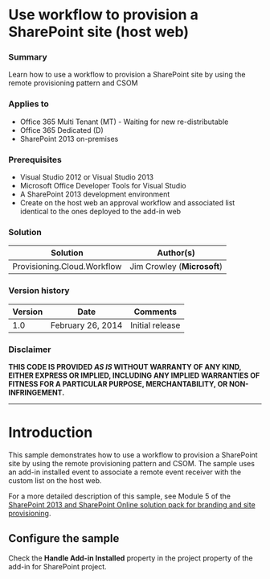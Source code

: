 # Use workflow to provision a SharePoint site (host web) #

### Summary ###
Learn how to use a workflow to provision a SharePoint site by using the remote provisioning pattern and CSOM

### Applies to ###
-  Office 365 Multi Tenant (MT) - Waiting for new re-distributable
-  Office 365 Dedicated (D)
-  SharePoint 2013 on-premises

### Prerequisites ###
- Visual Studio 2012 or Visual Studio 2013
- Microsoft Office Developer Tools for Visual Studio
- A SharePoint 2013 development environment
- Create on the host web an approval workflow and associated list identical to the ones deployed to the add-in web

### Solution ###
Solution | Author(s)
---------|----------
Provisioning.Cloud.Workflow | Jim Crowley (**Microsoft**)

### Version history ###
Version  | Date | Comments
---------| -----| --------
1.0  | February 26, 2014 | Initial release

### Disclaimer ###
**THIS CODE IS PROVIDED *AS IS* WITHOUT WARRANTY OF ANY KIND, EITHER EXPRESS OR IMPLIED, INCLUDING ANY IMPLIED WARRANTIES OF FITNESS FOR A PARTICULAR PURPOSE, MERCHANTABILITY, OR NON-INFRINGEMENT.**


----------

# Introduction #
This sample demonstrates how to use a workflow to provision a SharePoint site by using the remote provisioning pattern and CSOM. The sample uses an add-in installed event to associate a remote event receiver with the custom list on the host web.

For a more detailed description of this sample, see Module 5 of the [SharePoint 2013 and SharePoint Online solution pack for branding and site provisioning](http://www.microsoft.com/downloads/details.aspx?FamilyID=2c8011b0-441a-4bab-bf19-6b1009c7d8dd).


## Configure the sample ##
Check the **Handle Add-in Installed** property in the project property of the add-in for SharePoint project.

